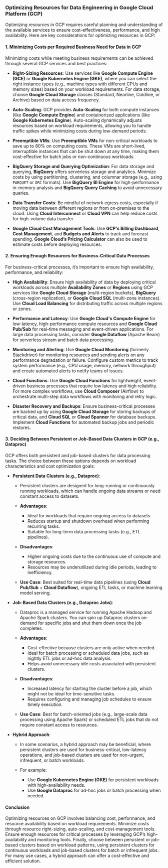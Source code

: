### Optimizing Resources for Data Engineering in Google Cloud Platform (GCP)

Optimizing resources in GCP requires careful planning and understanding of the available services to ensure cost-effectiveness, performance, and high availability. Here are key considerations for optimizing resources in GCP:

#### 1. **Minimizing Costs per Required Business Need for Data in GCP**

Minimizing costs while meeting business requirements can be achieved through several GCP services and best practices:

- **Right-Sizing Resources**: Use services like **Google Compute Engine (GCE)** or **Google Kubernetes Engine (GKE)**, where you can select the right instance types (e.g., machine types with different CPUs and memory sizes) based on your workload requirements. For data storage, choose **Google Cloud Storage** classes (Standard, Nearline, Coldline, or Archive) based on data access frequency.

- **Auto-Scaling**: GCP provides **Auto-Scaling** for both compute instances (like **Google Compute Engine**) and containerized applications (like **Google Kubernetes Engine**). Auto-scaling dynamically adjusts resources based on workload requirements, allowing you to handle traffic spikes while minimizing costs during low-demand periods.

- **Preemptible VMs**: Use **Preemptible VMs** for non-critical workloads to save up to 80% on computing costs. These VMs are short-lived, interruptible instances that can be shut down at any time, making them cost-effective for batch jobs or non-continuous workloads.

- **BigQuery Storage and Querying Optimization**: For data storage and querying, **BigQuery** offers serverless storage and analytics. Minimize costs by using partitioning, clustering, and columnar storage (e.g., using `PARQUET` or `ORC` formats). Use **BigQuery BI Engine** for high-performance in-memory analysis and **BigQuery Query Caching** to avoid unnecessary queries.

- **Data Transfer Costs**: Be mindful of network egress costs, especially if moving data between different regions or from on-premises to the cloud. Using **Cloud Interconnect** or **Cloud VPN** can help reduce costs for high-volume data transfer.

- **Google Cloud Cost Management Tools**: Use **GCP's Billing Dashboard**, **Cost Management**, and **Budgets and Alerts** to track and forecast spending. **Google Cloud’s Pricing Calculator** can also be used to estimate costs before deploying resources.

#### 2. **Ensuring Enough Resources for Business-Critical Data Processes**

For business-critical processes, it’s important to ensure high availability, performance, and reliability:

- **High Availability**: Ensure high availability of data by deploying critical workloads across multiple **Availability Zones** or **Regions** using GCP services like **Google Cloud Storage** (multi-region buckets), **BigQuery** (cross-region replication), or **Google Cloud SQL** (multi-zone instances). Use **Cloud Load Balancing** for distributing traffic across multiple regions or zones.

- **Performance and Latency**: Use **Google Cloud's Compute Engine** for low-latency, high-performance compute resources and **Google Cloud Pub/Sub** for real-time messaging and event-driven applications. For large data processing tasks, consider **Google Dataflow** (Apache Beam) for serverless stream and batch data processing.

- **Monitoring and Alerting**: Use **Google Cloud Monitoring** (formerly Stackdriver) for monitoring resources and sending alerts on any performance degradation or failure. Configure custom metrics to track system performance (e.g., CPU usage, memory, network throughput) and create automated alerts to notify teams of issues.

- **Cloud Functions**: Use **Google Cloud Functions** for lightweight, event-driven business processes that require low latency and high reliability. For more complex workflows, use **Cloud Composer** (Airflow) to orchestrate multi-step data workflows with monitoring and retry logic.

- **Disaster Recovery and Backups**: Ensure business-critical processes are backed up by using **Google Cloud Storage** for storing backups of critical data, and **Cloud SQL** or **Cloud Spanner** for database backups. Implement **Cloud Functions** for automated backup jobs and periodic restores.

#### 3. **Deciding Between Persistent or Job-Based Data Clusters in GCP (e.g., Dataproc)**

GCP offers both persistent and job-based clusters for data processing tasks. The choice between these options depends on workload characteristics and cost optimization goals:

- **Persistent Data Clusters (e.g., Dataproc)**:
  - Persistent clusters are designed for long-running or continuously running workloads, which can handle ongoing data streams or need constant access to datasets.
  - **Advantages**:
    - Ideal for workloads that require ongoing access to datasets.
    - Reduces startup and shutdown overhead when performing recurring tasks.
    - Suitable for long-term data processing tasks (e.g., ETL pipelines).
  - **Disadvantages**:
    - Higher ongoing costs due to the continuous use of compute and storage resources.
    - Resources may be underutilized during idle periods, leading to inefficiency.

  - **Use Case**: Best suited for real-time data pipelines (using **Cloud Pub/Sub** + **Cloud Dataflow**), ongoing ETL tasks, or machine learning model serving.

- **Job-Based Data Clusters (e.g., Dataproc Jobs)**:
  - Dataproc is a managed service for running Apache Hadoop and Apache Spark clusters. You can spin up Dataproc clusters on-demand for specific jobs and shut them down once the job completes.
  - **Advantages**:
    - Cost-effective because clusters are only active when needed.
    - Ideal for batch processing or scheduled data jobs, such as nightly ETL jobs or ad-hoc data analysis.
    - Helps avoid unnecessary idle costs associated with persistent clusters.
  - **Disadvantages**:
    - Increased latency for starting the cluster before a job, which might not be ideal for time-sensitive tasks.
    - Requires configuring and managing job schedules to ensure timely execution.

  - **Use Case**: Best for batch-oriented jobs (e.g., large-scale data processing using Apache Spark) or scheduled ETL jobs that do not require constant access to resources.

- **Hybrid Approach**:
  - In some scenarios, a hybrid approach may be beneficial, where persistent clusters are used for business-critical, low-latency operations, and job-based clusters are used for non-urgent, infrequent, or batch workloads.

  - For example:
    - Use **Google Kubernetes Engine (GKE)** for persistent workloads with high-availability needs.
    - Use **Google Dataproc** for ad-hoc jobs or batch processing when needed.

#### Conclusion

Optimizing resources on GCP involves balancing cost, performance, and resource availability based on workload requirements. Minimize costs through resource right-sizing, auto-scaling, and cost-management tools. Ensure enough resources for critical processes by leveraging GCP’s high-availability and monitoring tools. Finally, choose between persistent or job-based clusters based on workload patterns, using persistent clusters for continuous workloads and job-based clusters for batch or infrequent jobs. For many use cases, a hybrid approach can offer a cost-effective and efficient solution.
